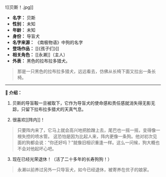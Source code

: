 
![[贝斯！.jpg]]

- **名字：** 贝斯
- **性别：** 未知
- **年龄：** 未知
- **身份：** 导盲犬
- **名字来源：** 《南极物语》中狗的名字
- **登场作品：** [[《孩子们》]] 
- **相关角色：** [[永濑]]（主人）
- **外表：** 黑色的拉布拉多猎犬。

> 那是一只黑色的拉布拉多猎犬，远远看去，仿佛从长椅下面又拉出一条长椅。

---

**🦮 介绍：** 

1. 贝斯的导盲鞍一旦被取下，它作为导盲犬的使命感和责任感就消失得无影无踪，只留下拉布拉多猎犬的天真气息。

2. 很喜欢[[阵内]]！

> 只要阵内来了，它马上就会高兴地把脸蹭上去，尾巴也一摇一摇，变得像一根失控的喷水管。
> 这恐怕是因为比起人来，阵内更像一条狗。他对初次见面的狗都会说：​“你还好吗？​”就像旧相识重逢一样。这么一问候，狗大概也不会对他起坏心吧。

3. 现在已经光荣退休！（活了二十多年的长寿狗狗！）

> 永濑以前养过另外一只导盲犬，如今已经退休，被寄养在优子的娘家。